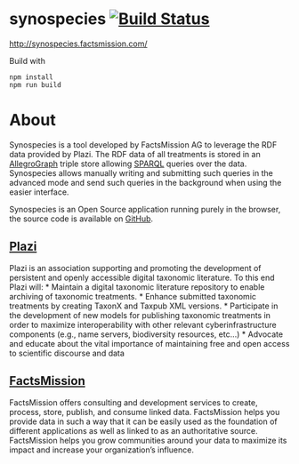 # synospecies [![Build Status](https://travis-ci.org/factsmission/synospecies.svg?branch=master)](https://travis-ci.org/factsmission/synospecies)

http://synospecies.factsmission.com/

Build with

    npm install
    npm run build

# About

Synospecies is a tool developed by FactsMission AG to leverage the RDF data provided by Plazi. The RDF data of all
treatments is stored in an [AllegroGraph](https://allegrograph.com/) triple store allowing
[SPARQL](https://www.w3.org/TR/sparql11-overview/) queries over the data. Synospecies allows manually writing and
submitting such queries in the advanced mode and send such queries in the background when using the easier
interface.

Synospecies is an Open Source application running purely in the browser, the source code is available on [GitHub](https://github.com/factsmission/synospecies/).

## [Plazi](http://plazi.org/)

Plazi is an association supporting and promoting the development of persistent and openly accessible digital taxonomic
literature. To this end Plazi will:
    * Maintain a digital taxonomic literature repository to enable archiving of taxonomic treatments.
    * Enhance submitted taxonomic treatments by creating TaxonX and Taxpub XML versions.
    * Participate in the development of new models for publishing taxonomic treatments in order to maximize
      interoperability with other relevant cyberinfrastructure components (e.g., name servers, biodiversity resources,
      etc...)
    * Advocate and educate about the vital importance of maintaining free and open access to scientific discourse and
      data

## [FactsMission](https://factsmission.com/)

FactsMission offers consulting and development services to create, process, store, publish, and consume linked data.
FactsMission helps you provide data in such a way that it can be easily used as the foundation of different applications
as well as linked to as an authoritative source. FactsMission helps you grow communities around your data to maximize
its impact and increase your organization’s influence.
